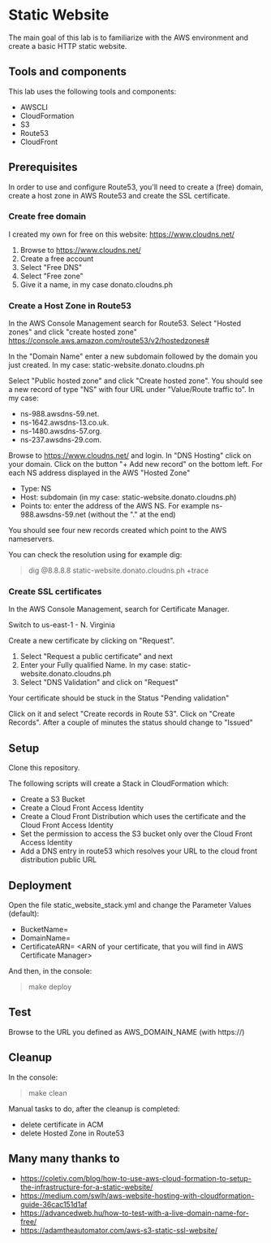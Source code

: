# Static Website

The main goal of this lab is to familiarize with the AWS environment and create a basic HTTP static website.

## Tools and components

This lab uses the following tools and components:

- AWSCLI
- CloudFormation
- S3
- Route53
- CloudFront

## Prerequisites

In order to use and configure Route53, you'll need to create a (free) domain, create a host zone in AWS Route53 and create the SSL certificate.

### Create free domain

I created my own for free on this website: https://www.cloudns.net/

1. Browse to https://www.cloudns.net/
2. Create a free account
3. Select "Free DNS"
4. Select "Free zone"
5. Give it a name, in my case donato.cloudns.ph

### Create a Host Zone in Route53

In the AWS Console Management search for Route53.
Select "Hosted zones" and click "create hosted zone"
https://console.aws.amazon.com/route53/v2/hostedzones#

In the "Domain Name" enter a new subdomain followed by the domain you just created.
In my case: static-website.donato.cloudns.ph

Select "Public hosted zone" and click "Create hosted zone".
You should see a new record of type "NS" with four URL under "Value/Route traffic to".
In my case:

- ns-988.awsdns-59.net.
- ns-1642.awsdns-13.co.uk.
- ns-1480.awsdns-57.org.
- ns-237.awsdns-29.com.

Browse to https://www.cloudns.net/ and login.
In "DNS Hosting" click on your domain.
Click on the button "+ Add new record" on the bottom left.
For each NS address displayed in the AWS "Hosted Zone"

- Type: NS
- Host: subdomain (in my case: static-website.donato.cloudns.ph)
- Points to: enter the address of the AWS NS. For example ns-988.awsdns-59.net (without the "." at the end)

You should see four new records created which point to the AWS nameservers.

You can check the resolution using for example dig:

> dig @8.8.8.8 static-website.donato.cloudns.ph +trace

### Create SSL certificates

In the AWS Console Management, search for Certificate Manager.

Switch to us-east-1 - N. Virginia

Create a new certificate by clicking on "Request".

1. Select "Request a public certificate" and next
2. Enter your Fully qualified Name. In my case: static-website.donato.cloudns.ph
3. Select "DNS Validation" and click on "Request"

Your certificate should be stuck in the Status "Pending validation"

Click on it and select "Create records in Route 53".
Click on "Create Records".
After a couple of minutes the status should change to "Issued"

## Setup

Clone this repository.

The following scripts will create a Stack in CloudFormation which:

- Create a S3 Bucket
- Create a Cloud Front Access Identity
- Create a Cloud Front Distribution which uses the certificate and the Cloud Front Access Identity
- Set the permission to access the S3 bucket only over the Cloud Front Access Identity
- Add a DNS entry in route53 which resolves your URL to the cloud front distribution public URL

## Deployment

Open the file static_website_stack.yml and change the Parameter Values (default):

- BucketName= <this must be a unique name>
- DomainName= <URL of your website>
- CertificateARN= <ARN of your certificate, that you will find in AWS Certificate Manager>

And then, in the console:

> make deploy

## Test

Browse to the URL you defined as AWS_DOMAIN_NAME (with https://)

## Cleanup

In the console:

> make clean

Manual tasks to do, after the cleanup is completed:

- delete certificate in ACM
- delete Hosted Zone in Route53

## Many many thanks to

- https://coletiv.com/blog/how-to-use-aws-cloud-formation-to-setup-the-infrastructure-for-a-static-website/
- https://medium.com/swlh/aws-website-hosting-with-cloudformation-guide-36cac151d1af
- https://advancedweb.hu/how-to-test-with-a-live-domain-name-for-free/
- https://adamtheautomator.com/aws-s3-static-ssl-website/
